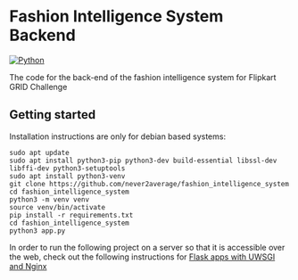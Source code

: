 # Fashion Intelligence System Backend

[![Python](https://img.shields.io/badge/python-2.7%2C%203.5%2C%203.6--dev-blue.svg)]()

The code for the back-end of the fashion intelligence system for Flipkart GRID Challenge



## Getting started

Installation instructions are only for debian based systems:

```shell
sudo apt update
sudo apt install python3-pip python3-dev build-essential libssl-dev libffi-dev python3-setuptools
sudo apt install python3-venv
git clone https://github.com/never2average/fashion_intelligence_system
cd fashion_intelligence_system
python3 -m venv venv
source venv/bin/activate
pip install -r requirements.txt
cd fashion_intelligence_system
python3 app.py
```

In order to run the following project on a server so that it is accessible over the web, check out the following instructions for [Flask apps with UWSGI and Nginx](https://www.digitalocean.com/community/tutorials/how-to-serve-flask-applications-with-uswgi-and-nginx-on-ubuntu-18-04)


